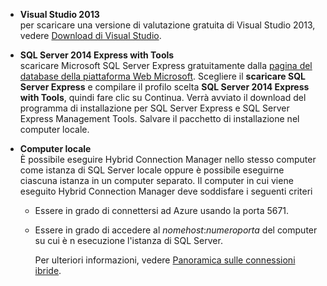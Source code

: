 
* **Visual Studio 2013** <br/> per scaricare una versione di valutazione gratuita di Visual Studio 2013, vedere [Download di Visual Studio](http://www.visualstudio.com/downloads/download-visual-studio-vs). 
* **SQL Server 2014 Express with Tools** <br/>scaricare Microsoft SQL Server Express gratuitamente dalla [pagina del database della piattaforma Web Microsoft](http://www.microsoft.com/it-IT/server-cloud/Products/sql-server-editions/sql-server-express.aspx). Scegliere il **scaricare SQL Server Express** e compilare il profilo scelta **SQL Server 2014 Express with Tools**, quindi fare clic su Continua. Verrà avviato il download del programma di installazione per SQL Server Express e SQL Server Express Management Tools. Salvare il pacchetto di installazione nel computer locale.
* **Computer locale** <br/>È possibile eseguire Hybrid Connection Manager nello stesso computer come istanza di SQL Server locale oppure è possibile eseguirne ciascuna istanza in un computer separato. Il computer in cui viene eseguito Hybrid Connection Manager deve soddisfare i seguenti criteri
  
  * Essere in grado di connettersi ad Azure usando la porta 5671.
  * Essere in grado di accedere al *nomehost*:*numeroporta* del computer su cui è n esecuzione l'istanza di SQL Server.  
    
    Per ulteriori informazioni, vedere [Panoramica sulle connessioni ibride](../articles/biztalk-services/integration-hybrid-connection-overview.md).

<!---HONumber=Oct15_HO3-->